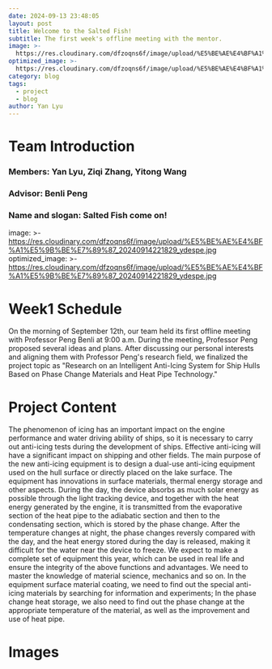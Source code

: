 ```yaml
---
date: 2024-09-13 23:48:05
layout: post
title: Welcome to the Salted Fish! 
subtitle: The first week's offline meeting with the mentor.
image: >-
  https://res.cloudinary.com/dfzoqns6f/image/upload/%E5%BE%AE%E4%BF%A1%E5%9B%BE%E7%89%87_20240914224616_cvotrm.png
optimized_image: >-
  https://res.cloudinary.com/dfzoqns6f/image/upload/%E5%BE%AE%E4%BF%A1%E5%9B%BE%E7%89%87_20240914224616_cvotrm.png
category: blog
tags:
  - project
  - blog
author: Yan Lyu
---
```


# Team Introduction
### Members: Yan Lyu, Ziqi Zhang, Yitong Wang
### Advisor: Benli Peng
### Name and slogan: Salted Fish come on!
image: >-
  https://res.cloudinary.com/dfzoqns6f/image/upload/%E5%BE%AE%E4%BF%A1%E5%9B%BE%E7%89%87_20240914221829_ydespe.jpg
optimized_image: >-
  https://res.cloudinary.com/dfzoqns6f/image/upload/%E5%BE%AE%E4%BF%A1%E5%9B%BE%E7%89%87_20240914221829_ydespe.jpg

# Week1 Schedule
On the morning of September 12th, our team held its first offline meeting with Professor Peng Benli at 9:00 a.m. During the meeting, Professor Peng proposed several ideas and plans. After discussing our personal interests and aligning them with Professor Peng's research field, we finalized the project topic as "Research on an Intelligent Anti-Icing System for Ship Hulls Based on Phase Change Materials and Heat Pipe Technology."

# Project Content
The phenomenon of icing has an important impact on the engine performance and water driving ability of ships, so it is necessary to carry out anti-icing tests during the development of ships. Effective anti-icing will have a significant impact on shipping and other fields. The main purpose of the new anti-icing equipment is to design a dual-use anti-icing equipment used on the hull surface or directly placed on the lake surface. The equipment has innovations in surface materials, thermal energy storage and other aspects. During the day, the device absorbs as much solar energy as possible through the light tracking device, and together with the heat energy generated by the engine, it is transmitted from the evaporative section of the heat pipe to the adiabatic section and then to the condensating section, which is stored by the phase change. After the temperature changes at night, the phase changes reversly compared with the day, and the heat energy stored during the day is released, making it difficult for the water near the device to freeze. We expect to make a complete set of equipment this year, which can be used in real life and ensure the integrity of the above functions and advantages. We need to master the knowledge of material science, mechanics and so on. In the equipment surface material coating, we need to find out the special anti-icing materials by searching for information and experiments; In the phase change heat storage, we also need to find out the phase change at the appropriate temperature of the material, as well as the improvement and use of heat pipe.

# Images









